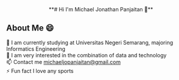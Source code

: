 <center>**# Hi I'm Michael Jonathan Panjaitan 👋**</center>

<!--
**michaeljonathann/michaeljonathann** is a ✨ _special_ ✨ repository because its `README.md` (this file) appears on your GitHub profile.

Here are some ideas to get you started:

- 🔭 I’m currently working on ...
- 🌱 I’m currently learning ...
- 👯 I’m looking to collaborate on ...
- 🤔 I’m looking for help with ...
- 💬 Ask me about ...
- 📫 How to reach me: ...
- 😄 Pronouns: ...
- ⚡ Fun fact: ...
-->

## About Me 😄
🔭 I am currently studying at Universitas Negeri Semarang, majoring Informatics Engineering  
🌱 I am very interested in the combination of data and technology  
📫 Contact me michaeljopanjaitan@gmail.com  
⚡ Fun fact I love any sports
